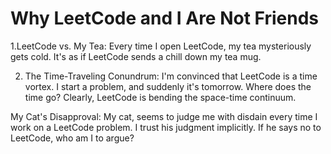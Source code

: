# Why LeetCode and I Are Not Friends

1.LeetCode vs. My Tea: Every time I open LeetCode, my tea mysteriously gets cold. It's as if LeetCode sends a chill down my tea mug.

2. The Time-Traveling Conundrum: I'm convinced that LeetCode is a time vortex. I start a problem, and suddenly it's tomorrow. Where does the time go? Clearly, LeetCode is bending the space-time continuum.

My Cat's Disapproval: My cat, seems to judge me with disdain every time I work on a LeetCode problem. I trust his judgment implicitly. If he says no to LeetCode, who am I to argue?
